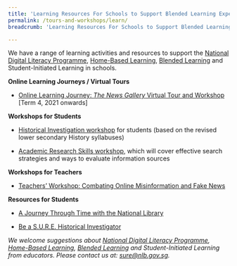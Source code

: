 ```yaml
---
title: 'Learning Resources For Schools to Support Blended Learning Experiences'
permalink: /tours-and-workshops/learn/
breadcrumb: 'Learning Resources For Schools to Support Blended Learning Experiences'

---
```


We have a range of learning activities and resources to support the [National Digital Literacy Programme](https://www.moe.gov.sg/microsites/cos2020/refreshing-our-curriculum/strengthen-digital-literacy.html), [Home-Based Learning](https://www.moe.gov.sg/news/press-releases/20200327-schools-to-implement-one-day-of-home-based-learning-a-week), [Blended Learning](https://www.moe.gov.sg/news/press-releases/20201229-blended-learning-to-enhance-schooling-experience-and-further-develop-students-into-self-directed-learners) and Student-Initiated Learning in schools.



**Online Learning Journeys / Virtual Tours**

- [Online Learning Journey: *The News Gallery* Virtual Tour and Workshop](/tours-and-workshops/tng-virtual-tour/) [Term 4, 2021 onwards]




**Workshops for Students**

- [Historical Investigation workshop](/tours-and-workshops/hi-workshop/) for students (based on the revised lower secondary History syllabuses) 

- [Academic Research Skills workshop](/tours-and-workshops/academic-skills-workshop/), which will cover effective search strategies and ways to evaluate information sources

 

**Workshops for Teachers**

- [Teachers’ Workshop: Combating Online Misinformation and Fake News](/tours-and-workshops/teachers-cfn-workshop/)

 

**Resources for Students** 

- [A Journey Through Time with the National Library](https://sure.nlb.gov.sg/blog/home-based-learning/dd00017)

- [Be a S.U.R.E. Historical Investigator](https://sure.nlb.gov.sg/blog/home-based-learning/dd00016)

 

*We welcome suggestions about [National Digital Literacy Programme](https://www.moe.gov.sg/microsites/cos2020/refreshing-our-curriculum/strengthen-digital-literacy.html), [Home-Based Learning](https://www.moe.gov.sg/news/press-releases/20200327-schools-to-implement-one-day-of-home-based-learning-a-week), [Blended Learning](https://www.moe.gov.sg/news/press-releases/20201229-blended-learning-to-enhance-schooling-experience-and-further-develop-students-into-self-directed-learners) and Student-Initiated Learning from educators. Please contact us at: [sure@nlb.gov.sg](mailto:sure@nlb.gov.sg).* 